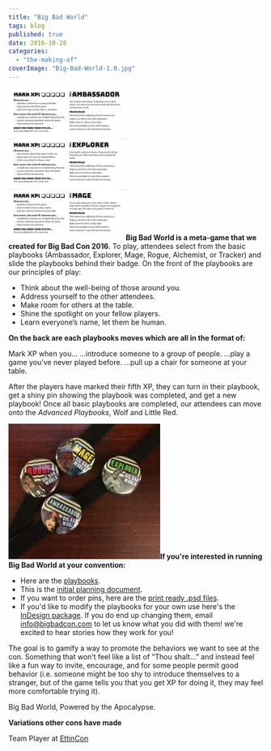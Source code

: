 ```yaml
---
title: "Big Bad World"
tags: blog
published: true
date: 2016-10-28
categories: 
  - "the-making-of"
coverImage: "Big-Bad-World-1.0.jpg"
---
```


**[![Big Bad World 1.0](/images/Big-Bad-World-1.0-232x300.jpg)](http://www.bigbadcon.com/wp-content/uploads/2016/10/Big-Bad-World-1.0.jpg)Big Bad World is a meta-game that we created for Big Bad Con 2016.** To play, attendees select from the basic playbooks (Ambassador, Explorer, Mage, Rogue, Alchemist, or Tracker) and slide the playbooks behind their badge. On the front of the playbooks are our principles of play:

- Think about the well-being of those around you.
- Address yourself to the other attendees.
- Make room for others at the table.
- Shine the spotlight on your fellow players.
- Learn everyone’s name, let them be human.

**On the back are each playbooks moves which are all in the format of:**

Mark XP when you... ...introduce someone to a group of people. ...play a game you’ve never played before. ...pull up a chair for someone at your table.

After the players have marked their fifth XP, they can turn in their playbook, get a shiny pin showing the playbook was completed, and get a new playbook! Once all basic playbooks are completed, our attendees can move onto the _Advanced Playbooks_, Wolf and Little Red.

**[![2016-10-31 07.05.20](/images/2016-10-31-07.05.20-300x267.jpg)](http://www.bigbadcon.com/wp-content/uploads/2016/10/2016-10-31-07.05.20.jpg)If you're interested in running Big Bad World at your convention:**

- Here are the [playbooks](https://www.dropbox.com/s/9ojh2tlvpw4vahw/Big%20Bad%20World%202017%20-%20no%20lines.pdf?dl=0).
- This is the [initial planning document](https://docs.google.com/document/d/1irKobG3S7_-Po_1UIZAm1bMuH6U0HVGTBqdb6uroW7I/edit#).
- If you want to order pins, here are the [print ready .psd files](https://www.dropbox.com/sh/s4nlp21161swfnq/AABNjhf2ZYntoYm-xJ9LOEn-a?dl=0).
- If you'd like to modify the playbooks for your own use here's the [InDesign package](https://www.dropbox.com/sh/4utn7lxtq2neh7l/AAB__3YYctJ1R7q4ORsRoDs8a?dl=0). If you do end up changing them, email [info@bigbadcon.com](mailto:info@bigbadcon.com) to let us know what you did with them! we're excited to hear stories how they work for you!

The goal is to gamify a way to promote the behaviors we want to see at the con. Something that won’t feel like a list of “Thou shalt…” and instead feel like a fun way to invite, encourage, and for some people permit good behavior (i.e. someone might be too shy to introduce themselves to a stranger, but of the game tells you that you get XP for doing it, they may feel more comfortable trying it).

Big Bad World, Powered by the Apocalypse.

**Variations other cons have made**

Team Player at [EttinCon](https://ettincon.org/team/)
